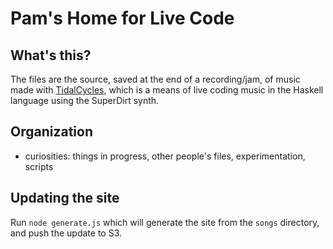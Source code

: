 # Pam's Home for Live Code

## What's this?

The files are the source, saved at the end of a recording/jam, of music made with [TidalCycles](https://tidalcycles.org/index.php/Welcome), which is a means of live coding music in the Haskell language using the SuperDirt synth.

## Organization

- curiosities: things in progress, other people's files, experimentation, scripts

##  Updating the site

Run `node generate.js` which will generate the site from the `songs` directory, and push the update to S3.
